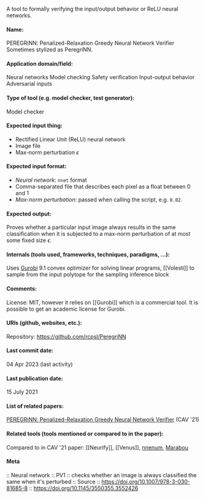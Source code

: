 A tool to formally verifying the input/output behavior or ReLU neural networks.

#### Name:
PEREGRiNN: Penalized-Relaxation Greedy Neural Network Verifier
Sometimes stylized as PeregriNN.

#### Application domain/field:
Neural networks
Model checking
Safety verification
Input-output behavior
Adversarial inputs

#### Type of tool (e.g. model checker, test generator):
Model checker

#### Expected input thing:
- Rectified Linear Unit (ReLU) neural network
- Image file
- Max-norm perturbation $\epsilon$

#### Expected input format:
- *Neural network*: `nnet` format
- Comma-separated file that describes each pixel as a float between 0 and 1
- *Max-norm perturbation*: passed when calling the script, e.g. `0.02`.

#### Expected output:
Proves whether a particular input image always results in the same classification when it is subjected to a max-norm perturbation of at most some fixed size $\epsilon$.

#### Internals (tools used, frameworks, techniques, paradigms, ...):
Uses [Gurobi](Solvers/Gurobi.md) 9.1 convex optimizer for solving linear programs, [[Volesti]] to sample from the input polytope for the sampling inference block

#### Comments:
License: MIT, however it relies on [[Gurobi]] which is a commercial tool. It is possible to get an academic license for Gurobi.

#### URIs (github, websites, etc.):
Repository: https://github.com/rcpsl/PeregriNN

#### Last commit date:
04 Apr 2023 (last activity)

#### Last publication date:
15 July 2021

#### List of related papers:
[PEREGRiNN: Penalized-Relaxation Greedy Neural Network Verifier](https://doi.org/10.1007/978-3-030-81685-8_13) (CAV '21)

#### Related tools (tools mentioned or compared to in the paper):
Compared to in CAV '21 paper: [[Neurify]], [[Venus]], [nnenum](nnenum.md), [Marabou](Marabou.md)

#### Meta
:: Neural network
:: PV1 :: checks whether an image is always classified the same when it's perturbed
:: Source :: https://doi.org/10.1007/978-3-030-81685-8 :: https://doi.org/10.1145/3550355.3552426
